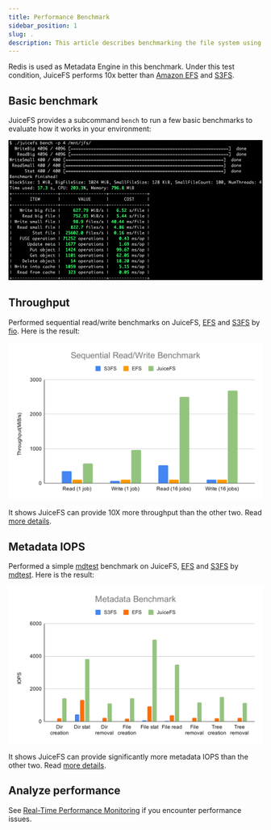 ```yaml
---
title: Performance Benchmark
sidebar_position: 1
slug: .
description: This article describes benchmarking the file system using FIO, mdtest, and the bench command that comes with JuiceFS.
---
```


Redis is used as Metadata Engine in this benchmark. Under this test condition, JuiceFS performs 10x better than [Amazon EFS](https://aws.amazon.com/efs) and [S3FS](https://github.com/s3fs-fuse/s3fs-fuse).

## Basic benchmark

JuiceFS provides a subcommand `bench` to run a few basic benchmarks to evaluate how it works in your environment:

![JuiceFS Bench](../images/juicefs-bench.png)

## Throughput

Performed sequential read/write benchmarks on JuiceFS, [EFS](https://aws.amazon.com/efs) and [S3FS](https://github.com/s3fs-fuse/s3fs-fuse) by [fio](https://github.com/axboe/fio). Here is the result:

[![Sequential Read Write Benchmark](../images/sequential-read-write-benchmark.svg)](../images/sequential-read-write-benchmark.svg)

It shows JuiceFS can provide 10X more throughput than the other two. Read [more details](fio.md).

## Metadata IOPS

Performed a simple [mdtest](https://github.com/hpc/ior) benchmark on JuiceFS, [EFS](https://aws.amazon.com/efs) and [S3FS](https://github.com/s3fs-fuse/s3fs-fuse) by [mdtest](https://github.com/hpc/ior). Here is the result:

[![Metadata Benchmark](../images/metadata-benchmark.svg)](../images/metadata-benchmark.svg)

It shows JuiceFS can provide significantly more metadata IOPS than the other two. Read [more details](mdtest.md).

## Analyze performance

See [Real-Time Performance Monitoring](../administration/fault_diagnosis_and_analysis.md#performance-monitor) if you encounter performance issues.
